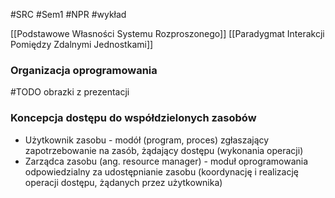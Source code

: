 #SRC #Sem1 #NPR #wykład

[[Podstawowe Własności Systemu Rozproszonego]]
[[Paradygmat Interakcji Pomiędzy Zdalnymi Jednostkami]]
### Organizacja oprogramowania
#TODO obrazki z prezentacji


### Koncepcja dostępu do współdzielonych zasobów
- Użytkownik zasobu - modół (program, proces) zgłaszający zapotrzebowanie na zasób, żądający dostępu (wykonania operacji)
- Zarządca zasobu (ang. resource manager) - moduł oprogramowania odpowiedzialny za udostępnianie zasobu (koordynację i realizację operacji dostępu, żądanych przez użytkownika)
